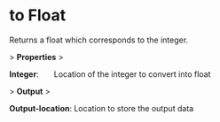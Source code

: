 # to Float

Returns a float which corresponds to the integer.

&gt; **Properties**
&gt; 

**Integer**:       Location of the integer to convert into float

&gt; **Output**
&gt; 

**Output-location**: Location to store the output data